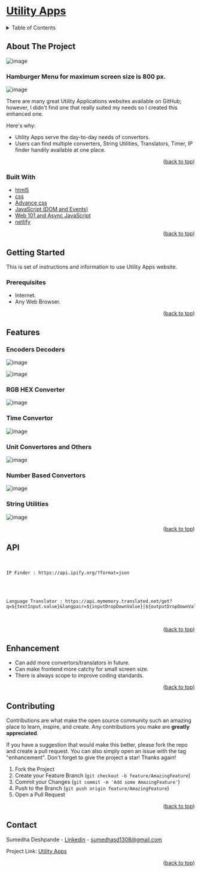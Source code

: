 <div id="top"></div>

# [Utility Apps](https://sumedha-utility-app-website.netlify.app/index.html)<br>
<!-- TABLE OF CONTENTS -->
<details>
  <summary>Table of Contents</summary>
  <ol>
    <li>
      <a href="#about-the-project">About The Project</a>
      <ul>
        <li><a href="#built-with">Built With</a></li>
      </ul>
    </li>
    <li>
      <a href="#getting-started">Getting Started</a>
      <ul>
        <li><a href="#prerequisites">Prerequisites</a></li>
        <li>
            <details>
               <summary><a href="#features">Features</a></summary>
                  <ul>
                     <li><a href="#encoders-decoders">Encoders Decoders</a></li>
                     <li><a href="#rgb-hex-converter">RGB HEX Converter</a></li>
                     <li><a href="#time-convertor">Time Convertor</a></li>
                     <li><a href="#unit-convertores-and-others">Unit Convertores and Others</a></li>
                     <li><a href="#number-based-convertors">Number Based Convertors</a></li>
                     <li><a href="#string-utilities">String Utilities</a></li>
                  </ul>
            </details>
	</li>		
        <li><a href="#api">API</a></li>
      </ul>
    </li>
    <li><a href="#Enhancement">Enhancement</a></li>
    <li><a href="#contributing">Contributing</a></li>
    <li><a href="#contact">Contact</a></li>
  </ol>
</details>


<!-- ABOUT THE PROJECT -->
## About The Project
![image](https://github.com/sumedha1308/UtilityAppWebsite/blob/master/images/Screenshots/HomePage.png)

### Hamburger Menu for maximum screen size is 800 px.

![image](https://github.com/sumedha1308/UtilityAppWebsite/blob/master/images/Screenshots/Hamburger.PNG)

There are many great Utility Applications websites available on GitHub; however, I didn't find one that really suited my needs so I created this enhanced one. 

Here's why:
* Utility Apps serve the day-to-day needs of convertors.
* Users can find multiple converters, String Utilities, Translators, Timer, IP finder handily available at one place.

<p align="right">(<a href="#top">back to top</a>)</p>


### Built With

* [html5](https://html.com/html5/)
* [css](https://devdocs.io/css/)
* [Advance css](https://css-tricks.com/snippets/css/)
* [JavaScript (DOM and Events)](https://developer.mozilla.org/en-US/docs/Web/javascript)
* [Web 101 and Async JavaScript](https://developer.mozilla.org/en-US/docs/Learn/JavaScript/Asynchronous)
* [netlify](https://www.netlify.com/)

<p align="right">(<a href="#top">back to top</a>)</p>

<!-- GETTING STARTED -->
## Getting Started

This is set of instructions and information to use Utility Apps website.

### Prerequisites

* Internet.
* Any Web Browser.

<p align="right">(<a href="#top">back to top</a>)</p>

## Features

### Encoders Decoders

![image](https://github.com/sumedha1308/UtilityAppWebsite/blob/master/images/Screenshots/Encoder-decoder-hash.png)

![image](https://github.com/sumedha1308/UtilityAppWebsite/blob/master/images/Screenshots/Hash_generator.png)

### RGB HEX Converter

![image](https://github.com/sumedha1308/UtilityAppWebsite/blob/master/images/Screenshots/RGBToHex.png)

### Time Convertor

![image](https://github.com/sumedha1308/UtilityAppWebsite/blob/master/images/Screenshots/TimeStamp.png)

### Unit Convertores and Others

![image](https://github.com/sumedha1308/UtilityAppWebsite/blob/master/images/Screenshots/Temperature_Convertor.png)

### Number Based Convertors

![image](https://github.com/sumedha1308/UtilityAppWebsite/blob/master/images/Screenshots/NumberBase.png)

### String Utilities

![image](https://github.com/sumedha1308/UtilityAppWebsite/blob/master/images/Screenshots/String%20Utilities.png)

<p align="right">(<a href="#top">back to top</a>)</p>

## API 

<br>

```
IP Finder : https://api.ipify.org/?format=json

```

<br>

<br>

```
Language Translator : https://api.mymemory.translated.net/get?q=${textInput.value}&langpair=${inputDropDownValue}|${outputDropDownValue}

```

<br>

<p align="right">(<a href="#top">back to top</a>)</p>

<!-- Enhancement -->
## Enhancement
* Can add more convertors/translators in future.
* Can make frontend more catchy for small screen size.
* There is always scope to improve coding standards.


<p align="right">(<a href="#top">back to top</a>)</p>

<!-- CONTRIBUTING -->
## Contributing

Contributions are what make the open source community such an amazing place to learn, inspire, and create. Any contributions you make are **greatly appreciated**.

If you have a suggestion that would make this better, please fork the repo and create a pull request. You can also simply open an issue with the tag "enhancement".
Don't forget to give the project a star! Thanks again!

1. Fork the Project
2. Create your Feature Branch (`git checkout -b feature/AmazingFeature`)
3. Commit your Changes (`git commit -m 'Add some AmazingFeature'`)
4. Push to the Branch (`git push origin feature/AmazingFeature`)
5. Open a Pull Request

<p align="right">(<a href="#top">back to top</a>)</p>


<!-- CONTACT -->
## Contact

Sumedha Deshpande - [Linkedin](www.linkedin.com/in/sumedha1308) - sumedhasd1308@gmail.com

Project Link: [Utility Apps](https://github.com/sumedha1308/UtilityAppWebsite)

<p align="right">(<a href="#top">back to top</a>)</p>
